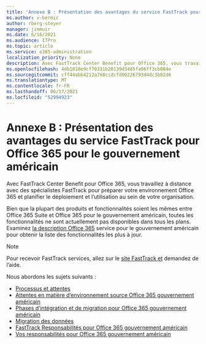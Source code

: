 ```yaml
---
title: 'Annexe B : Présentation des avantages du service FastTrack pour Office 365 pour le gouvernement américain'
ms.author: v-bermic
author: rberg-steyer
manager: jimmuir
ms.date: 6/16/2021
ms.audience: ITPro
ms.topic: article
ms.service: o365-administration
localization_priority: None
description: Avec FastTrack Center Benefit pour Office 365, vous travaillez à distance avec des spécialistes FastTrack pour préparer votre environnement Office 365 et planifier le déploiement et l’utilisation au sein de votre organisation.
ms.openlocfilehash: 4db1810e9cf70331b20139d3485fa06ff3cb084e
ms.sourcegitcommit: cff44abb4212a768ccdcfd00226793d4dc3b02d6
ms.translationtype: MT
ms.contentlocale: fr-FR
ms.lasthandoff: 06/17/2021
ms.locfileid: "52994923"
---
```

# <a name="appendix-b---fasttrack-center-benefit-overview-for-office-365-us-government"></a>Annexe B : Présentation des avantages du service FastTrack pour Office 365 pour le gouvernement américain

Avec FastTrack Center Benefit pour Office 365, vous travaillez à distance avec des spécialistes FastTrack pour préparer votre environnement Office 365 et planifier le déploiement et l’utilisation au sein de votre organisation. 
  
Bien que la plupart des produits et fonctionnalités soient les mêmes entre Office 365 Suite et Office 365 pour le gouvernement américain, toutes les fonctionnalités ne sont actuellement pas disponibles dans tous les plans. Examinez [la description Office 365](https://aka.ms/aboutgovcloud) service pour le gouvernement américain pour obtenir la liste des fonctionnalités les plus à jour.

> [!NOTE]
> Pour recevoir FastTrack services, allez sur le [site FastTrack et](https://go.microsoft.com/fwlink/?linkid=780698) demandez de l’aide.  

Nous abordons les sujets suivants :
- [Processus et attentes](process-and-expectations.md) 
- [Attentes en matière d’environnement source Office 365 gouvernement américain](US-Gov-appendix-source-environment-expectations.md)   
- [Phases d’intégration et de migration pour Office 365 gouvernement américain](US-Gov-appendix-onboarding-and-migration.md)
- [Migration des données](data-migration.md)    
- [FastTrack Responsabilités pour Office 365 gouvernement américain](US-Gov-appendix-fasttrack-responsibilities.md)   
- [Vos responsabilités pour Office 365 gouvernement américain](US-Gov-appendix-your-responsibilities.md)    

